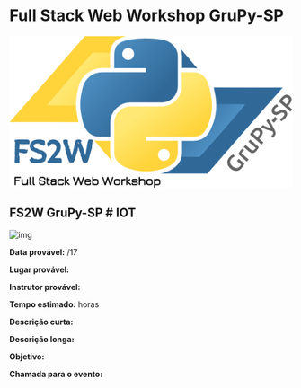 # Full Stack Web Workshop GruPy-SP

![fs2w](img/fs2w.png)

## FS2W GruPy-SP # IOT

![img]()

**Data provável:** /17

**Lugar provável:** 

**Instrutor provável:** 

**Tempo estimado:**  horas

**Descrição curta:**


**Descrição longa:**


**Objetivo:**



**Chamada para o evento:**

